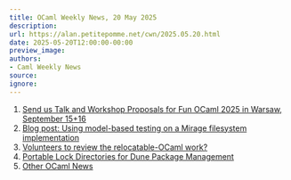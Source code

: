 ```yaml
---
title: OCaml Weekly News, 20 May 2025
description:
url: https://alan.petitepomme.net/cwn/2025.05.20.html
date: 2025-05-20T12:00:00-00:00
preview_image:
authors:
- Caml Weekly News
source:
ignore:
---
```


<ol><li><a href="https://alan.petitepomme.net/cwn/2025.05.20.html#1">Send us Talk and Workshop Proposals for Fun OCaml 2025 in Warsaw, September 15+16</a></li><li><a href="https://alan.petitepomme.net/cwn/2025.05.20.html#2">Blog post: Using model-based testing on a Mirage filesystem implementation</a></li><li><a href="https://alan.petitepomme.net/cwn/2025.05.20.html#3">Volunteers to review the relocatable-OCaml work?</a></li><li><a href="https://alan.petitepomme.net/cwn/2025.05.20.html#4">Portable Lock Directories for Dune Package Management</a></li><li><a href="https://alan.petitepomme.net/cwn/2025.05.20.html#5">Other OCaml News</a></li></ol>
